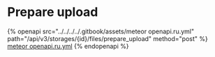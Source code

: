 # Prepare upload

{% openapi src="../../../../.gitbook/assets/meteor openapi.ru.yml" path="/api/v3/storages/{id}/files/prepare_upload" method="post" %}
[meteor openapi.ru.yml](<../../../../.gitbook/assets/meteor openapi.ru.yml>)
{% endopenapi %}
